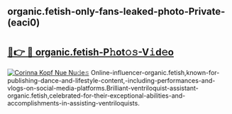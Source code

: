 ## organic.fetish-only-fans​-leaked-photo​-Private-(eaci0)


# <h2><a href="https://mediaupload.pro?title=organic.fetish&ref=git">🔗👉 🔴 organic.fetish-P𝚑ot𝚘𝚜-V𝚒d𝚎o</a></h2>

[![Corinna Kopf Nue Nu𝚍e𝚜](https://i.imgur.com/0qMVB7G.gif)](https://mediaupload.pro?title=organic.fetish&ref=git)
Online-influencer-organic.fetish,known-for-publishing-dance-and-lifestyle-content,-including-performances-and-vlogs-on-social-media-platforms.Brilliant-ventriloquist-assistant-organic.fetish,celebrated-for-their-exceptional-abilities-and-accomplishments-in-assisting-ventriloquists.  